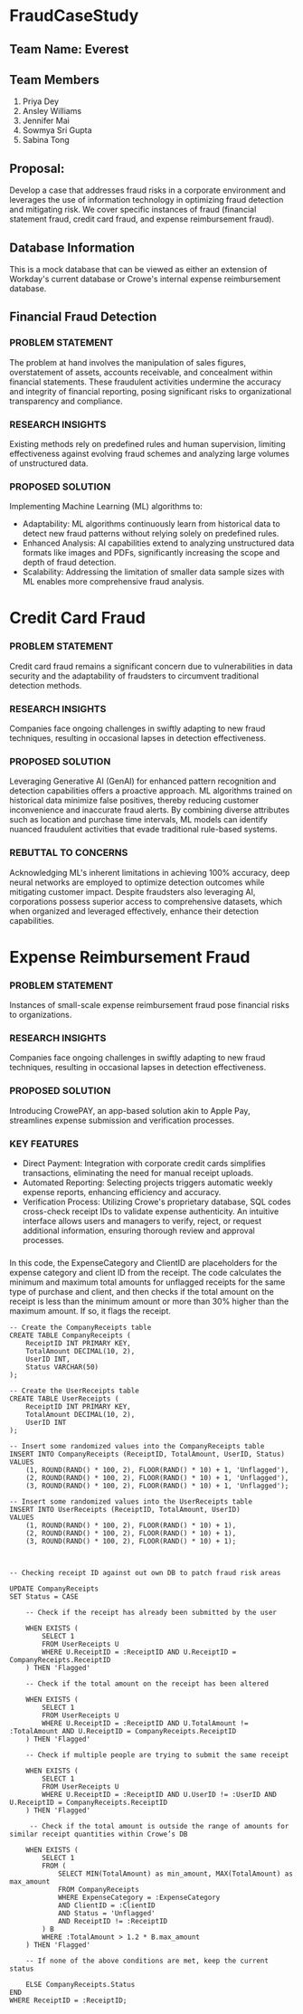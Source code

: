 # FraudCaseStudy

## Team Name: Everest

## Team Members
1. Priya Dey
2. Ansley Williams
3. Jennifer Mai
4. Sowmya Sri Gupta
5. Sabina Tong

## Proposal:
Develop a case that addresses fraud risks in a corporate environment and leverages the use of information technology in optimizing fraud detection and mitigating risk. We cover specific instances of fraud (financial statement fraud, credit card fraud, and expense reimbursement fraud).

## Database Information

This is a mock database that can be viewed as either an extension of Workday's current database or Crowe's internal expense reimbursement database.


## Financial Fraud Detection 

### PROBLEM STATEMENT 
The problem at hand involves the manipulation of sales figures, overstatement of assets, accounts receivable, and concealment within financial statements. These fraudulent activities undermine the accuracy and integrity of financial reporting, posing significant risks to organizational  transparency and compliance. 
### RESEARCH INSIGHTS
Existing methods rely on predefined rules and human supervision, limiting effectiveness against evolving fraud schemes and analyzing large volumes of unstructured data.
### PROPOSED SOLUTION
Implementing Machine Learning (ML) algorithms to: 
- Adaptability: ML algorithms continuously learn from historical data to detect new fraud patterns without relying solely on predefined rules.
- Enhanced Analysis: AI capabilities extend to analyzing unstructured data formats like images and PDFs, significantly increasing the scope and depth of fraud detection.
- Scalability: Addressing the limitation of smaller data sample sizes with ML enables more comprehensive fraud analysis.


# Credit Card Fraud

### PROBLEM STATEMENT
Credit card fraud remains a significant concern due to vulnerabilities in data security and the adaptability of fraudsters to circumvent traditional detection methods.
### RESEARCH INSIGHTS
Companies face ongoing challenges in swiftly adapting to new fraud techniques, resulting in occasional lapses in detection effectiveness.
### PROPOSED SOLUTION
Leveraging Generative AI (GenAI) for enhanced pattern recognition and detection capabilities offers a proactive approach. ML algorithms trained on historical data minimize false positives, thereby reducing customer inconvenience and inaccurate fraud alerts. By combining diverse attributes such as location and purchase time intervals, ML models can identify nuanced fraudulent activities that evade traditional  rule-based systems.
### REBUTTAL TO CONCERNS
Acknowledging ML's inherent limitations in achieving 100% accuracy, deep neural networks are employed to optimize detection outcomes while mitigating customer impact. Despite fraudsters also leveraging AI, corporations possess superior access to comprehensive datasets, which when organized and leveraged effectively, enhance their detection capabilities.

# Expense Reimbursement Fraud

### PROBLEM STATEMENT
Instances of small-scale expense reimbursement fraud pose financial risks to organizations.
### RESEARCH INSIGHTS
Companies face ongoing challenges in swiftly adapting to new fraud techniques, resulting in occasional lapses in detection effectiveness.
### PROPOSED SOLUTION
Introducing CrowePAY, an app-based solution akin to Apple Pay, streamlines expense submission and verification processes.
### KEY FEATURES
- Direct Payment: Integration with corporate credit cards simplifies transactions, eliminating the need for manual receipt uploads.
- Automated Reporting: Selecting projects triggers automatic weekly expense reports, enhancing efficiency and accuracy.
- Verification Process: Utilizing Crowe's proprietary database, SQL codes cross-check receipt IDs to validate expense authenticity. An intuitive interface allows users and managers to verify, reject, or request additional information, ensuring thorough review and approval processes.




### 
In this code, the ExpenseCategory and ClientID are placeholders for the expense category and client ID from the receipt. The code calculates the minimum and maximum total amounts for unflagged receipts for the same type of purchase and client, and then checks if the total amount on the receipt is less than the minimum amount or more than 30% higher than the maximum amount. If so, it flags the receipt. 

    -- Create the CompanyReceipts table 
    CREATE TABLE CompanyReceipts ( 
        ReceiptID INT PRIMARY KEY, 
        TotalAmount DECIMAL(10, 2), 
        UserID INT, 
        Status VARCHAR(50) 
    ); 
     
    -- Create the UserReceipts table 
    CREATE TABLE UserReceipts ( 
        ReceiptID INT PRIMARY KEY, 
        TotalAmount DECIMAL(10, 2), 
        UserID INT 
    ); 
     
    -- Insert some randomized values into the CompanyReceipts table 
    INSERT INTO CompanyReceipts (ReceiptID, TotalAmount, UserID, Status) 
    VALUES  
        (1, ROUND(RAND() * 100, 2), FLOOR(RAND() * 10) + 1, 'Unflagged'), 
        (2, ROUND(RAND() * 100, 2), FLOOR(RAND() * 10) + 1, 'Unflagged'), 
        (3, ROUND(RAND() * 100, 2), FLOOR(RAND() * 10) + 1, 'Unflagged'); 
     
    -- Insert some randomized values into the UserReceipts table 
    INSERT INTO UserReceipts (ReceiptID, TotalAmount, UserID) 
    VALUES  
        (1, ROUND(RAND() * 100, 2), FLOOR(RAND() * 10) + 1), 
        (2, ROUND(RAND() * 100, 2), FLOOR(RAND() * 10) + 1), 
        (3, ROUND(RAND() * 100, 2), FLOOR(RAND() * 10) + 1); 
    
     
    
    -- Checking receipt ID against out own DB to patch fraud risk areas 
    
    UPDATE CompanyReceipts  
    SET Status = CASE  
    
        -- Check if the receipt has already been submitted by the user 
        
        WHEN EXISTS (  
            SELECT 1  
            FROM UserReceipts U  
            WHERE U.ReceiptID = :ReceiptID AND U.ReceiptID = CompanyReceipts.ReceiptID  
        ) THEN 'Flagged'  
        
        -- Check if the total amount on the receipt has been altered
        
        WHEN EXISTS (  
            SELECT 1  
            FROM UserReceipts U  
            WHERE U.ReceiptID = :ReceiptID AND U.TotalAmount != :TotalAmount AND U.ReceiptID = CompanyReceipts.ReceiptID  
        ) THEN 'Flagged'  
        
        -- Check if multiple people are trying to submit the same receipt  
        
        WHEN EXISTS (  
            SELECT 1  
            FROM UserReceipts U  
            WHERE U.ReceiptID = :ReceiptID AND U.UserID != :UserID AND U.ReceiptID = CompanyReceipts.ReceiptID  
        ) THEN 'Flagged'  
        
         -- Check if the total amount is outside the range of amounts for similar receipt quantities within Crowe’s DB  
    
        WHEN EXISTS ( 
            SELECT 1 
            FROM ( 
                SELECT MIN(TotalAmount) as min_amount, MAX(TotalAmount) as max_amount 
                FROM CompanyReceipts 
                WHERE ExpenseCategory = :ExpenseCategory 
                AND ClientID = :ClientID 
                AND Status = 'Unflagged' 
                AND ReceiptID != :ReceiptID 
            ) B 
            WHERE :TotalAmount > 1.2 * B.max_amount 
        ) THEN 'Flagged' 
        
        -- If none of the above conditions are met, keep the current status  
        
        ELSE CompanyReceipts.Status  
    END  
    WHERE ReceiptID = :ReceiptID; 
